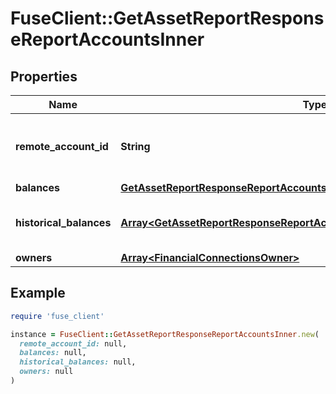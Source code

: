 # FuseClient::GetAssetReportResponseReportAccountsInner

## Properties

| Name | Type | Description | Notes |
| ---- | ---- | ----------- | ----- |
| **remote_account_id** | **String** | \&quot;The remote account ID of the account.\&quot;, | [optional] |
| **balances** | [**GetAssetReportResponseReportAccountsInnerBalances**](GetAssetReportResponseReportAccountsInnerBalances.md) |  | [optional] |
| **historical_balances** | [**Array&lt;GetAssetReportResponseReportAccountsInnerHistoricalBalancesInner&gt;**](GetAssetReportResponseReportAccountsInnerHistoricalBalancesInner.md) | An array of historical balances for the account. | [optional] |
| **owners** | [**Array&lt;FinancialConnectionsOwner&gt;**](FinancialConnectionsOwner.md) |  | [optional] |

## Example

```ruby
require 'fuse_client'

instance = FuseClient::GetAssetReportResponseReportAccountsInner.new(
  remote_account_id: null,
  balances: null,
  historical_balances: null,
  owners: null
)
```

